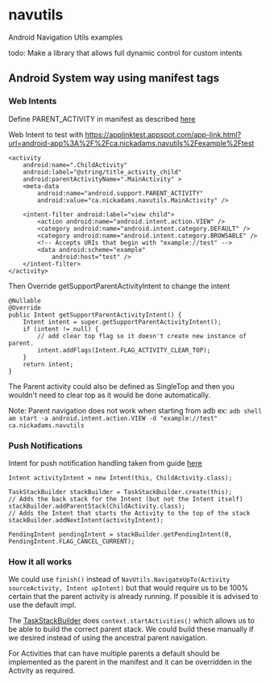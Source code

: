 # navutils
Android Navigation Utils examples

todo: Make a library that allows full dynamic control for custom intents

## Android System way using manifest tags

### Web Intents

Define PARENT_ACTIVITY in manifest as described [here](http://developer.android.com/training/implementing-navigation/ancestral.html)

Web Intent to test with
https://applinktest.appspot.com/app-link.html?url=android-app%3A%2F%2Fca.nickadams.navutils%2Fexample%2Ftest

```
<activity
    android:name=".ChildActivity"
    android:label="@string/title_activity_child"
    android:parentActivityName=".MainActivity" >
    <meta-data
        android:name="android.support.PARENT_ACTIVITY"
        android:value="ca.nickadams.navutils.MainActivity" />

    <intent-filter android:label="view child">
        <action android:name="android.intent.action.VIEW" />
        <category android:name="android.intent.category.DEFAULT" />
        <category android:name="android.intent.category.BROWSABLE" />
        <!-- Accepts URIs that begin with "example://test" -->
        <data android:scheme="example"
            android:host="test" />
    </intent-filter>
</activity>
```

Then Override getSupportParentActivityIntent to change the intent

```
@Nullable
@Override
public Intent getSupportParentActivityIntent() {
    Intent intent = super.getSupportParentActivityIntent();
    if (intent != null) {
        // add clear top flag so it doesn't create new instance of parent.
        intent.addFlags(Intent.FLAG_ACTIVITY_CLEAR_TOP);
    }
    return intent;
}
```

The Parent activity could also be defined as SingleTop and then you wouldn't need to clear top
as it would be done automatically.

Note:
Parent navigation does not work when starting from adb ex:
`adb shell am start -a android.intent.action.VIEW -d "example://test" ca.nickadams.navutils`


### Push Notifications

Intent for push notification handling
taken from guide [here](http://developer.android.com/guide/topics/ui/notifiers/notifications.html)

```
Intent activityIntent = new Intent(this, ChildActivity.class);

TaskStackBuilder stackBuilder = TaskStackBuilder.create(this);
// Adds the back stack for the Intent (but not the Intent itself)
stackBuilder.addParentStack(ChildActivity.class);
// Adds the Intent that starts the Activity to the top of the stack
stackBuilder.addNextIntent(activityIntent);

PendingIntent pendingIntent = stackBuilder.getPendingIntent(0, PendingIntent.FLAG_CANCEL_CURRENT);
```

### How it all works

We could use `finish()` instead of `NavUtils.NavigateUpTo(Activity sourceActivity, Intent upIntent)` but
that would require us to be 100% certain that the parent activity is already running. If possible
it is advised to use the default impl.

The [TaskStackBuilder](http://developer.android.com/reference/android/support/v4/app/TaskStackBuilder.html) does
`context.startActivities()` which allows us to be able to build the correct parent stack. We could build
these manually if we desired instead of using the ancestral parent navigation.

For Activities that can have multiple parents a default should be implemented as the parent in the manifest and it can be overridden in the
Activity as required.